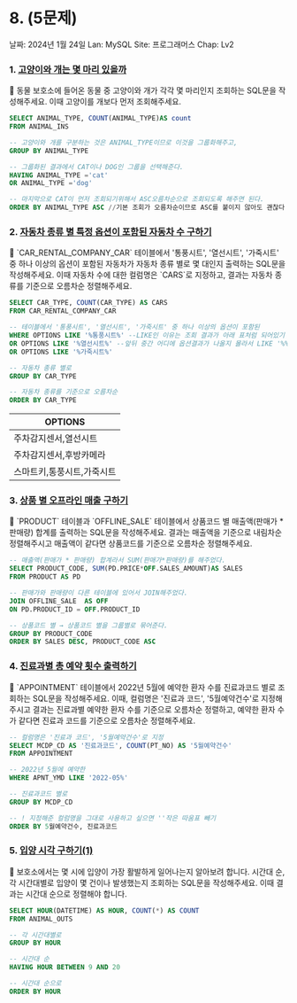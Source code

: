 # 8. (5문제)

날짜: 2024년 1월 24일
Lan: MySQL
Site: 프로그래머스
Chap: Lv2

### 1. [고양이와 개는 몇 마리 있을까](https://school.programmers.co.kr/learn/courses/30/lessons/59040)

<aside>
💬 동물 보호소에 들어온 동물 중 고양이와 개가 각각 몇 마리인지 조회하는 SQL문을 작성해주세요. 이때 고양이를 개보다 먼저 조회해주세요.

</aside>

```sql
SELECT ANIMAL_TYPE, COUNT(ANIMAL_TYPE)AS count 
FROM ANIMAL_INS 

-- 고양이와 개를 구분하는 것은 ANIMAL_TYPE이므로 이것을 그룹화해주고,
GROUP BY ANIMAL_TYPE

-- 그룹화된 결과에서 CAT이나 DOG인 그룹을 선택해준다.
HAVING ANIMAL_TYPE ='cat' 
OR ANIMAL_TYPE ='dog' 

-- 마지막으로 CAT이 먼저 조회되기위해서 ASC오름차순으로 조회되도록 해주면 된다.
ORDER BY ANIMAL_TYPE ASC //기본 조회가 오름차순이므로 ASC를 붙이지 않아도 괜찮다
```

### 2. [자동차 종류 별 특정 옵션이 포함된 자동차 수 구하기](https://school.programmers.co.kr/learn/courses/30/lessons/151137)

<aside>
💬 `CAR_RENTAL_COMPANY_CAR` 테이블에서 '통풍시트', '열선시트', '가죽시트' 중 하나 이상의 옵션이 포함된 자동차가 자동차 종류 별로 몇 대인지 출력하는 SQL문을 작성해주세요. 이때 자동차 수에 대한 컬럼명은 `CARS`로 지정하고, 결과는 자동차 종류를 기준으로 오름차순 정렬해주세요.

</aside>

```sql
SELECT CAR_TYPE, COUNT(CAR_TYPE) AS CARS
FROM CAR_RENTAL_COMPANY_CAR

-- 테이블에서 '통풍시트', '열선시트', '가죽시트' 중 하나 이상의 옵션이 포함된
WHERE OPTIONS LIKE '%통풍시트%' --LIKE인 이유는 조회 결과가 아래 표처럼 되어있기 때문에
OR OPTIONS LIKE '%열선시트%' --앞뒤 중간 어디에 옵션결과가 나올지 몰라서 LIKE '%%'로 하였
OR OPTIONS LIKE '%가죽시트%'

-- 자동차 종류 별로 
GROUP BY CAR_TYPE

-- 자동차 종류를 기준으로 오름차순
ORDER BY CAR_TYPE
```

| OPTIONS |
| --- |
| 주차감지센서,열선시트 |
| 주차감지센서,후방카메라 |
| 스마트키,통풍시트,가죽시트 |

### 3. [상품 별 오프라인 매출 구하기](https://school.programmers.co.kr/learn/courses/30/lessons/131533)

<aside>
💬 `PRODUCT` 테이블과 `OFFLINE_SALE` 테이블에서 상품코드 별 매출액(판매가 * 판매량) 합계를 출력하는 SQL문을 작성해주세요. 결과는 매출액을 기준으로 내림차순 정렬해주시고 매출액이 같다면 상품코드를 기준으로 오름차순 정렬해주세요.

</aside>

```sql
-- 매출액(판매가 * 판매량) 합계라서 SUM(판매가*판매량)를 해주었다.
SELECT PRODUCT_CODE, SUM(PD.PRICE*OFF.SALES_AMOUNT)AS SALES
FROM PRODUCT AS PD

-- 판매가와 판매량이 다른 테이블에 있어서 JOIN해주었다.
JOIN OFFLINE_SALE  AS OFF
ON PD.PRODUCT_ID = OFF.PRODUCT_ID

-- 상품코드 별 → 상품코드 별을 그룹별로 묶어준다.
GROUP BY PRODUCT_CODE
ORDER BY SALES DESC, PRODUCT_CODE ASC
```

### 4. [진료과별 총 예약 횟수 출력하기](https://school.programmers.co.kr/learn/courses/30/lessons/132202)

<aside>
💬 `APPOINTMENT` 테이블에서 2022년 5월에 예약한 환자 수를 진료과코드 별로 조회하는 SQL문을 작성해주세요. 이때, 컬럼명은 '진료과 코드', '5월예약건수'로 지정해주시고 결과는 진료과별 예약한 환자 수를 기준으로 오름차순 정렬하고, 예약한 환자 수가 같다면 진료과 코드를 기준으로 오름차순 정렬해주세요.

</aside>

```sql
-- 컬럼명은 '진료과 코드', '5월예약건수'로 지정
SELECT MCDP_CD AS '진료과코드', COUNT(PT_NO) AS '5월예약건수'
FROM APPOINTMENT 

-- 2022년 5월에 예약한
WHERE APNT_YMD LIKE '2022-05%'

-- 진료과코드 별로
GROUP BY MCDP_CD

-- ! 지정해준 컬럼명을 그대로 사용하고 싶으면 ''작은 따움표 빼기
ORDER BY 5월예약건수, 진료과코드
```

### 5. [입양 시각 구하기(1)](https://school.programmers.co.kr/learn/courses/30/lessons/59412)

<aside>
💬 보호소에서는 몇 시에 입양이 가장 활발하게 일어나는지 알아보려 합니다. 시간대 순, 각 시간대별로 입양이 몇 건이나 발생했는지 조회하는 SQL문을 작성해주세요. 이때 결과는 시간대 순으로 정렬해야 합니다.

</aside>

```sql
SELECT HOUR(DATETIME) AS HOUR, COUNT(*) AS COUNT
FROM ANIMAL_OUTS

-- 각 시간대별로 
GROUP BY HOUR

-- 시간대 순
HAVING HOUR BETWEEN 9 AND 20

-- 시간대 순으로
ORDER BY HOUR
```